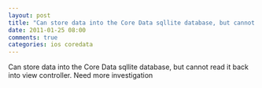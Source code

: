 ```yaml
---
layout: post
title: "Can store data into the Core Data sqllite database, but cannot read it back into view controller. Need more investigation"
date: 2011-01-25 08:00
comments: true
categories: ios coredata
---
```


Can store data into the Core Data sqllite database, but cannot read it back into view controller. Need more investigation

